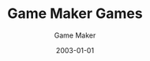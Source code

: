 ---
title: Game Maker Games
subtitle: Game Maker
date: 2003-01-01
description: In the early 2000s I discovered Game Maker and spent the next few years cranking out dozens of games. Some were finished, most were unfinished.
icon: todo.svg
---